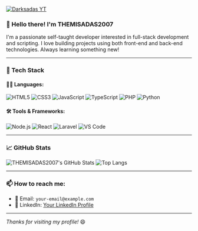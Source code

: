 [![Darksadas YT](https://cardivo-beta.vercel.app/api?name=Themi%20Sadas&description=Hi,%20Welcome%20To%20My%20Profile&image=https://i.ibb.co/twGhKscZ/jpg.jpg&backgroundColor=%23000000&fontColor=%23ffffff&iconColor=%23ffffff&pattern=topography&colorPattern=%23111111&opacity=0.3)](https://cardivo-beta.vercel.app/api?name=Themi%20Sadas&description=Hi,%20Welcome%20To%20My%20Profile&image=https://i.ibb.co/twGhKscZ/jpg.jpg&backgroundColor=%23000000&fontColor=%23ffffff&iconColor=%23ffffff&pattern=topography&colorPattern=%23111111&opacity=0.3)


### 👋 Hello there! I'm **THEMISADAS2007** 

I'm a passionate self-taught developer interested in full-stack development and scripting. I love building projects using both front-end and back-end technologies. Always learning something new!

---

### 🧰 Tech Stack

#### 👨‍💻 Languages:
![HTML5](https://img.shields.io/badge/-HTML5-E34F26?style=flat&logo=html5&logoColor=white)
![CSS3](https://img.shields.io/badge/-CSS3-1572B6?style=flat&logo=css3)
![JavaScript](https://img.shields.io/badge/-JavaScript-F7DF1E?style=flat&logo=javascript&logoColor=black)
![TypeScript](https://img.shields.io/badge/-TypeScript-3178C6?style=flat&logo=typescript&logoColor=white)
![PHP](https://img.shields.io/badge/-PHP-777BB4?style=flat&logo=php&logoColor=white)
![Python](https://img.shields.io/badge/-Python-3776AB?style=flat&logo=python&logoColor=white)

#### 🛠️ Tools & Frameworks:
![Node.js](https://img.shields.io/badge/-Node.js-339933?style=flat&logo=nodedotjs&logoColor=white)
![React](https://img.shields.io/badge/-React-61DAFB?style=flat&logo=react&logoColor=black)
![Laravel](https://img.shields.io/badge/-Laravel-F55247?style=flat&logo=laravel&logoColor=white)
![VS Code](https://img.shields.io/badge/-VS%20Code-007ACC?style=flat&logo=visual-studio-code)

---

### 📈 GitHub Stats

![THEMISADAS2007's GitHub Stats](https://github-readme-stats.vercel.app/api?username=THEMISADAS2007&show_icons=true&theme=radical)
![Top Langs](https://github-readme-stats.vercel.app/api/top-langs/?username=THEMISADAS2007&layout=compact&theme=radical)

---

### 📫 How to reach me:
- 📧 Email: `your-email@example.com`
- 💼 LinkedIn: [Your LinkedIn Profile](#)

---

_Thanks for visiting my profile!_ 😄

